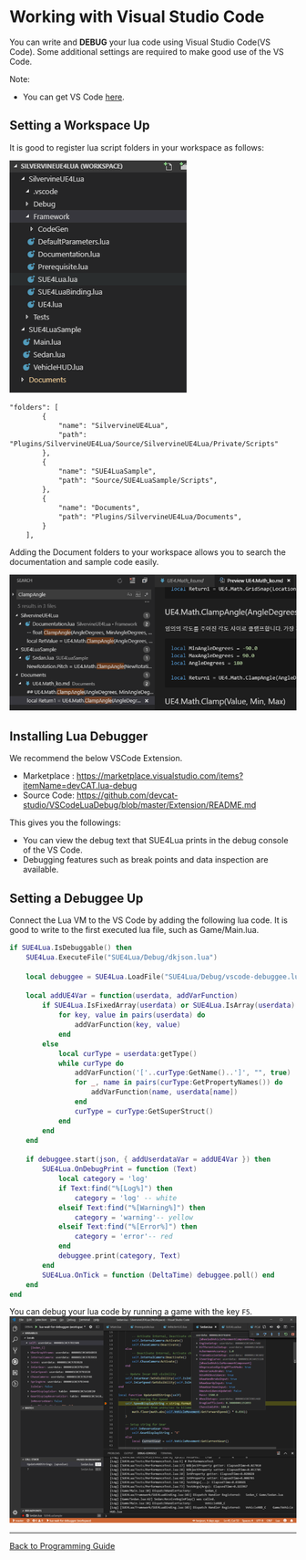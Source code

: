 
Working with Visual Studio Code
===============================

You can write and **DEBUG** your lua code using Visual Studio Code(VS Code).
Some additional settings are required to make good use of the VS Code.

Note:
* You can get VS Code [here](https://code.visualstudio.com/).

Setting a Workspace Up
------------------------

It is good to register lua script folders in your workspace as follows: 

![](Images/VSCode_Workspace.png)

```
"folders": [
		{
			"name": "SilvervineUE4Lua",
			"path": "Plugins/SilvervineUE4Lua/Source/SilvervineUE4Lua/Private/Scripts"
		},
		{
			"name": "SUE4LuaSample",
			"path": "Source/SUE4LuaSample/Scripts",
		},		
		{
			"name": "Documents",
			"path": "Plugins/SilvervineUE4Lua/Documents",
		}
	],
```

Adding the Document folders to your workspace allows you to search the documentation and sample code easily.

![](Images/VSCode_Search.png)

Installing Lua Debugger
-----------------------

We recommend the below VSCode Extension.

* Marketplace : https://marketplace.visualstudio.com/items?itemName=devCAT.lua-debug
* Source Code: https://github.com/devcat-studio/VSCodeLuaDebug/blob/master/Extension/README.md

This gives you the followings:
* You can view the debug text that SUE4Lua prints in the debug console of the VS Code.
* Debugging features such as break points and data inspection are available.

Setting a Debuggee Up
---------------------

Connect the Lua VM to the VS Code by adding the following lua code.
It is good to write to the first executed lua file, such as Game/Main.lua.

```lua
if SUE4Lua.IsDebuggable() then
    SUE4Lua.ExecuteFile("SUE4Lua/Debug/dkjson.lua")

    local debuggee = SUE4Lua.LoadFile("SUE4Lua/Debug/vscode-debuggee.lua")()

    local addUE4Var = function(userdata, addVarFunction)
        if SUE4Lua.IsFixedArray(userdata) or SUE4Lua.IsArray(userdata) or SUE4Lua.IsMap(userdata) or SUE4Lua.IsSet(userdata) then
            for key, value in pairs(userdata) do
                addVarFunction(key, value)
            end
        else
            local curType = userdata:getType()
            while curType do
                addVarFunction('['..curType:GetName()..']', "", true)
                for _, name in pairs(curType:GetPropertyNames()) do
                    addVarFunction(name, userdata[name])
                end
                curType = curType:GetSuperStruct()
            end
        end
    end

    if debuggee.start(json, { addUserdataVar = addUE4Var }) then
        SUE4Lua.OnDebugPrint = function (Text)
            local category = 'log'
            if Text:find("%[Log%]") then
                category = 'log' -- white
            elseif Text:find("%[Warning%]") then
                category = 'warning'-- yellow
            elseif Text:find("%[Error%]") then
                category = 'error'-- red
            end
            debuggee.print(category, Text)
        end
        SUE4Lua.OnTick = function (DeltaTime) debuggee.poll() end
    end
end
```

You can debug your lua code by running a game with the key `F5`.
![](Images/VSCode_Debug.png)

------------------------------------------------
[Back to Programming Guide](ProgrammingGuide.md)